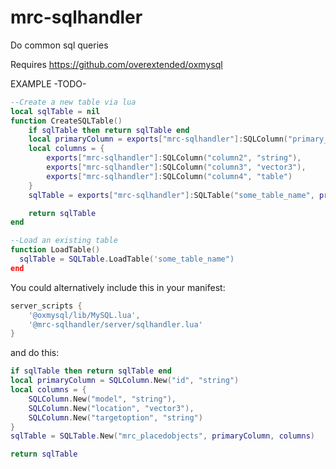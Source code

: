 # mrc-sqlhandler
Do common sql queries

Requires https://github.com/overextended/oxmysql

EXAMPLE -TODO-


```LUA
--Create a new table via lua
local sqlTable = nil
function CreateSQLTable()
    if sqlTable then return sqlTable end
    local primaryColumn = exports["mrc-sqlhandler"]:SQLColumn("primary_column", "string") --string or number
    local columns = {
        exports["mrc-sqlhandler"]:SQLColumn("column2", "string"),
        exports["mrc-sqlhandler"]:SQLColumn("column3", "vector3"),
        exports["mrc-sqlhandler"]:SQLColumn("column4", "table")
    }
    sqlTable = exports["mrc-sqlhandler"]:SQLTable("some_table_name", primaryColumn, columns) 

    return sqlTable
end

--Load an existing table
function LoadTable()
  sqlTable = SQLTable.LoadTable('some_table_name")
end
```

You could alternatively include this in your manifest:
```lua
server_scripts {
	'@oxmysql/lib/MySQL.lua',
	'@mrc-sqlhandler/server/sqlhandler.lua'
}
```

and do this:

```lua
if sqlTable then return sqlTable end
local primaryColumn = SQLColumn.New("id", "string")
local columns = {
    SQLColumn.New("model", "string"),
    SQLColumn.New("location", "vector3"),
    SQLColumn.New("targetoption", "string")
}
sqlTable = SQLTable.New("mrc_placedobjects", primaryColumn, columns) 

return sqlTable
```
